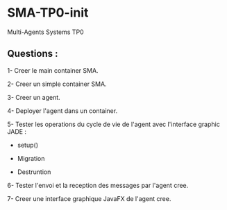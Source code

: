 # SMA-TP0-init
Multi-Agents Systems TP0

## Questions :


1- Creer le main container SMA.

2- Creer un simple container SMA.

3- Creer un agent.

4- Deployer l'agent dans un container.

5- Tester les operations du cycle de vie de l'agent avec l'interface graphic JADE :

- setup()

- Migration

- Destruntion

6- Tester l'envoi et la reception des messages par l'agent cree.

7- Creer une interface graphique JavaFX de l'agent cree. 
